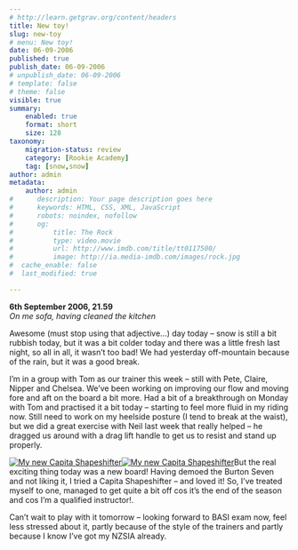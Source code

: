 ```yaml
---
# http://learn.getgrav.org/content/headers
title: New toy!
slug: new-toy
# menu: New toy!
date: 06-09-2006
published: true
publish_date: 06-09-2006
# unpublish_date: 06-09-2006
# template: false
# theme: false
visible: true
summary:
    enabled: true
    format: short
    size: 128
taxonomy:
    migration-status: review
    category: [Rookie Academy]
    tag: [snow,snow]
author: admin
metadata:
    author: admin
#      description: Your page description goes here
#      keywords: HTML, CSS, XML, JavaScript
#      robots: noindex, nofollow
#      og:
#          title: The Rock
#          type: video.movie
#          url: http://www.imdb.com/title/tt0117500/
#          image: http://ia.media-imdb.com/images/rock.jpg
#  cache_enable: false
#  last_modified: true

---
```


**6th September 2006, 21.59**  
*On me sofa, having cleaned the kitchen*

Awesome (must stop using that adjective…) day today – snow is still a bit rubbish today, but it was a bit colder today and there was a little fresh last night, so all in all, it wasn’t too bad! We had yesterday off-mountain because of the rain, but it was a good break.

I’m in a group with Tom as our trainer this week – still with Pete, Claire, Nipper and Chelsea. We’ve been working on improving our flow and moving fore and aft on the board a bit more. Had a bit of a breakthrough on Monday with Tom and practised it a bit today – starting to feel more fluid in my riding now. Still need to work on my heelside posture (I tend to break at the waist), but we did a great exercise with Neil last week that really helped – he dragged us around with a drag lift handle to get us to resist and stand up properly.

[![](http://user47216.vs.easily.co.uk/wp-content/uploads/2008/12/newboard.jpg "My new Capita Shapeshifter")](http://user47216.vs.easily.co.uk/wp-content/uploads/2008/12/newboard.jpg)[![](http://user47216.vs.easily.co.uk/wp-content/uploads/2008/12/newboard2.jpg "My new Capita Shapeshifter")](http://user47216.vs.easily.co.uk/wp-content/uploads/2008/12/newboard2.jpg)But the real exciting thing today was a new board! Having demoed the Burton Seven and not liking it, I tried a Capita Shapeshifter – and loved it! So, I’ve treated myself to one, managed to get quite a bit off cos it’s the end of the season and cos I’m a qualified instructor!.

Can’t wait to play with it tomorrow – looking forward to BASI exam now, feel less stressed about it, partly because of the style of the trainers and partly because I know I’ve got my NZSIA already.